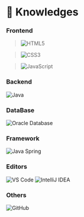 <!--
**Myriam-Bora/Myriam-Bora** is a ✨ _special_ ✨ repository because its `README.md` (this file) appears on your GitHub profile.

Here are some ideas to get you started:

- 🔭 I’m currently working on ...
- 🌱 I’m currently learning ...
- 👯 I’m looking to collaborate on ...
- 🤔 I’m looking for help with ...
- 💬 Ask me about ...
- 📫 How to reach me: ...
- 😄 Pronouns: ...
- ⚡ Fun fact: ...
-->

# 📖 Knowledges

### Frontend
	
>![HTML5](https://img.shields.io/badge/-HTML5-%23E44D27?style=flat-square&logo=html5&logoColor=ffffff)

>![CSS3](https://img.shields.io/badge/-CSS3-%231572B6?style=flat-square&logo=css3)

>![JavaScript](https://img.shields.io/badge/-JavaScript-%23F7DF1C?style=flat-square&logo=javascript&logoColor=000000&labelColor=%23F7DF1C&color=%23FFCE5A)
	

### Backend
![Java](http://img.shields.io/badge/-Java-007396?style=flat-square&logo=java&logoColor=ffffff)

### DataBase
![Oracle Database](http://img.shields.io/badge/-Oracle-DD0031?style=flat-square&logo=oracle)

### Framework	
![Java Spring](https://img.shields.io/badge/-Spring-222222?style=flat&logo=spring&logoColor=6DB33F)

### Editors
![VS Code](http://img.shields.io/badge/-VS%20Code-007ACC?style=flat-square&logo=visual-studio-code)
![IntelliJ IDEA](http://img.shields.io/badge/-IntelliJ%20IDEA-000000?style=flat-square&logo=intellij-idea&logoColor=ffffff)
	
### Others	
![GitHub](https://img.shields.io/badge/-GitHub-181717?style=flat-square&logo=github)

	
	
	
<!--![Node.js](https://img.shields.io/badge/-Node.js-222222?style=flat&logo=node.js&logoColor=339933)
![React](https://img.shields.io/badge/-React-222222?style=flat&logo=React&logoColor=61DAFB)
![Debian](http://img.shields.io/badge/-Debian-A81D33?style=flat-square&logo=debian&logoColor=ffffff)
-->
